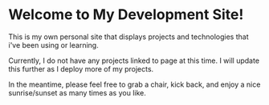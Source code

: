 # Welcome to My Development Site!

This is my own personal site that displays projects and technologies that i've been using or learning. 

Currently, I do not have any projects linked to page at this time. I will update this further as I deploy more of my projects.

In the meantime, please feel free to grab a chair, kick back, and enjoy a nice sunrise/sunset as many times as you like. 

